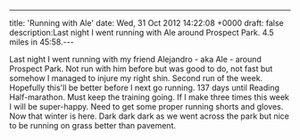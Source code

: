---
title: 'Running with Ale'
date: Wed, 31 Oct 2012 14:22:08 +0000
draft: false
description:Last night I went running with Ale around Prospect Park. 4.5 miles in 45:58.---

Last night I went running with my friend Alejandro - aka Ale - around Prospect Park. Not run with him before but was good to do, not fast but somehow I managed to injure my right shin. Second run of the week. Hopefully this'll be better before I next go running. 137 days until Reading Half-marathon. Must keep the training going. If I make three times this week I will be super-happy. Need to get some proper running shorts and gloves. Now that winter is here. Dark dark dark as we went across the park but nice to be running on grass better than pavement.